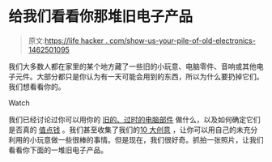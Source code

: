 # 给我们看看你那堆旧电子产品

> 原文:[https://life hacker . com/show-us-your-pile-of-old-electronics-1462501095](https://lifehacker.com/show-us-your-pile-of-old-electronics-1462501095)

我们大多数人都在家里的某个地方藏了一些旧的小玩意、电脑零件、音响或其他电子元件。大部分都只是你认为有一天可能会用到的东西，所以为什么要扔掉它们。我们想看看你的。

Watch

我们已经讨论过你可以用你的 [旧的、过时的电脑部件](https://lifehacker.com/what-should-i-do-with-all-my-old-outdated-computer-par-5972503) 做什么，以及如何确定它们是否真的 [值点钱](http://lifehacker.com/are-my-old-computer-parts-worth-any-money-5985016) 。我们甚至收集了我们的[10 大创意](http://lifehacker.com/top-10-awesome-things-you-can-do-with-the-underused-gad-5901650) ，让你可以用自己的未充分利用的小玩意做一些很棒的事情。但是现在，我们很好奇。抓拍一张照片，让我们看看你下面的一堆旧电子产品。